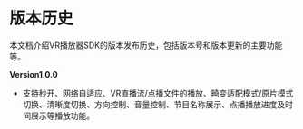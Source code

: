 # 版本历史

本文档介绍VR播放器SDK的版本发布历史，包括版本号和版本更新的主要功能等。

**Version1.0.0**
* 支持秒开、网络自适应、VR直播流/点播文件的播放、畸变适配模式/原片模式切换、清晰度切换、方向控制、音量控制、节目名称展示、点播播放进度及时间展示等播放功能。

